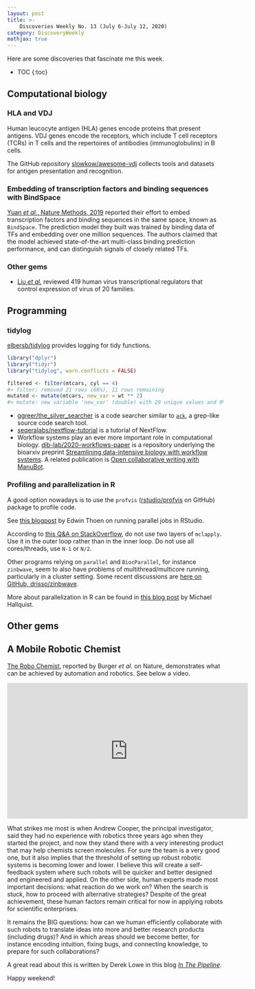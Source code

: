 ```yaml
---
layout: post
title: >-
    Discoveries Weekly No. 13 (July 6-July 12, 2020)
category: DiscoveryWeekly
mathjax: true
---
```


Here are some discoveries that fascinate me this week.

* TOC
{:toc}

## Computational biology

### HLA and VDJ

Human leucocyte antigen (HLA) genes encode proteins that present antigens. VDJ
genes encode the receptors, which include T cell receptors (TCRs) in T cells and
the repertoires of antibodies (immunoglobulins) in B cells.

The GitHub repository
[slowkow/awesome-vdj](https://github.com/slowkow/awesome-vdj) collects tools and
datasets for antigen presentation and recognition.

### Embedding of transcription factors and binding sequences with BindSpace

[Yuan *et al.*, Nature Methods,
2019](https://www.nature.com/articles/s41592-019-0511-y) reported their effort
to embed transcription factors and binding sequences in the same space, known as
`BindSpace`. The prediction model they built was trained by binding data of TFs
and embedding over one million sequences. The authors claimed that the model
achieved state-of-the-art multi-class binding prediction performance, and can
distinguish signals of closely related TFs.

### Other gems

* [Liu *et al.*](https://www.cell.com/cell/fulltext/S0092-8674(20)30755-8)
    reviewed 419 human virus transcriptional regulators that control expression
    of virus of 20 families.

## Programming

### tidylog

[elbersb/tidylog](https://github.com/elbersb/tidylog) provides logging for tidy
functions.

```R
library("dplyr")
library("tidyr")
library("tidylog", warn.conflicts = FALSE)

filtered <- filter(mtcars, cyl == 4)
#> filter: removed 21 rows (66%), 11 rows remaining
mutated <- mutate(mtcars, new_var = wt ** 2)
#> mutate: new variable 'new_var' (double) with 29 unique values and 0% NA
```

* [ggreer/the_silver_searcher](https://github.com/ggreer/the_silver_searcher) is
a code searcher similar to [`ack`](https://beyondgrep.com/), a grep-like source
code search tool.
* [seqeralabs/nextflow-tutorial](https://github.com/seqeralabs/nextflow-tutorial)
is a tutorial of NextFlow.
*  Workflow
systems play an ever more important role in computational biology.
[dib-lab/2020-workflows-paper](https://github.com/dib-lab/2020-workflows-paper)
is a repository underlying the bioarxiv preprint [Streamlining data-intensive
biology with workflow
systems](https://www.biorxiv.org/content/10.1101/2020.06.30.178673v1). A related
publication is [Open collaborative writing with
ManuBot](https://greenelab.github.io/meta-review/).

### Profiling and parallelization in R

A good option nowadays is to use the `profvis`
([rstudio/profvis](https://github.com/rstudio/profvis) on GitHub) package to
profile code.

See [this blogpost](https://edwinth.github.io/blog/parallel-jobs/) by Edwin
Thoen on running parallel jobs in RStudio.

According to [this Q&A on
StackOverflow](https://stackoverflow.com/questions/54649608/mclapply-performs-significantly-worse-than-lapply-how-can-i-speed-things-up),
do not use two layers of `mclapply`. Use it in the outer loop rather than in the
inner loop. Do not use all cores/threads, use `N-1` or `N/2`.

Other programs relying on `parallel` and `BiocParallel`, for instance
`zinbwave`, seem to also have problems of multithread/multicore running,
particularly in a cluster setting. Some recent discussions are
[here on GitHub, drisso/zinbwave](https://github.com/drisso/zinbwave/issues/38).

More about parallelization in R can be found in [this blog
post](https://psu-psychology.github.io/r-bootcamp-2018/talks/parallel_r.html) by
Michael Hallquist.

## Other gems

## A Mobile Robotic Chemist

[The Robo Chemist](https://www.nature.com/articles/s41586-020-2442-2), reported
by Burger *et al.* on Nature, demonstrates what can be achieved by automation
and robotics. See below a video.

<iframe width="560" height="315" src="https://www.youtube.com/embed/dRT3tepdMyI"
frameborder="0" allow="accelerometer; autoplay; encrypted-media; gyroscope;
picture-in-picture" allowfullscreen></iframe>

What strikes me most is when Andrew Cooper, the principal investigator, said
they had no experience with robotics three years ago when they started the
project, and now they stand there with a very interesting product that may help
chemists screen molecules. For sure the team is a very good one, but it also
implies that the threshold of setting up robust robotic systems is becoming
lower and lower. I believe this will create a self-feedback system where such
robots will be quicker and better designed and engineered and applied. On the
other side, human experts made most important decisions: what reaction do we
work on? When the search is stuck, how to proceed with alternative strategies?
Despite of the great achievement, these human factors remain critical for now in
applying robots for scientific enterprises.

It remains the BIG questions: how can we human efficiently collaborate with such
robots to translate ideas into more and better research products (including
drugs)? And in which areas should we become better, for instance encoding
intuition, fixing bugs, and connecting knowledge, to prepare for such
collaborations?

A great read about this is written by Derek Lowe in this blog [*In The
Pipeline*](https://blogs.sciencemag.org/pipeline/archives/2020/07/09/robo-chemist-the-latest-version).

Happy weekend!
